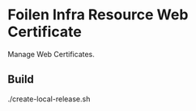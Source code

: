 Foilen Infra Resource Web Certificate
==============

Manage Web Certificates.

Build
-----

./create-local-release.sh
